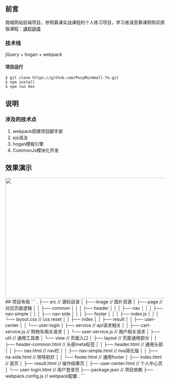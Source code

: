 ## 前言
商城网站前端项目，参照慕课实战课程的个人练习项目，学习者请至慕课网购买原版课程：[课程链接](http://coding.imooc.com/class/109.html)

### 技术栈
jQuery + hogan + webpack
#### 项目运行

```
$ git clone https://github.com/PosyMo/mmall-fe.git
$ npm install
$ npm run dev
```

## 说明
### 涉及的技术点
1. webpack搭建项目脚手架
2. ejs语法
3. hogan模板引擎
4. CommonJs模块化开发

## 效果演示
<img src="https://github.com/PosyMo/mmall-fe/blob/master/screenshots/effect.gif" width="800" height="380"/>
## 项目布局
```
.
├── src                                         // 源码目录
│   ├── image                                   // 图片资源
│   ├── page                                    // 对应页面逻辑
│   │   ├── common
│   │   │   ├── header
│   │   │   ├── nav
│   │   │   ├── nav-simple
│   │   │   ├── nav-side
│   │   │   ├── footer
│   │   │   ├── index.js
│   │   │   └── layout.css                      // css reset
│   │   ├── index
│   │   ├── result
│   │   ├── user-center
│   │   └── user-login
│   ├── service                                 // api请求相关
│   │   ├── cart-service.js                     // 购物车相关请求
│   │   └── user-service.js                     // 用户相关请求
│   ├── util                                    // 通用工具类
│   └── view                                    // 页面入口
│       ├── layout                              // 页面通用部分
│       │   ├── header-common.html              // 头部meta标签
│       │   ├── header.html                     // 通用头部
│       │   ├── nav.html                        // nav栏
│       │   ├── nav-simple.html                 // nva简化版
│       │   ├── na-side.html                    // 侧导航栏
│       │   └── footer.html                     // 通用footer
│       ├── index.html                          // 首页
│       ├── result.html                         // 操作结果页
│       ├── user-center.html                    // 个人中心页
│       └── user-login.html                     // 用户登录页
├── package.json                                // 项目依赖
├── webpack.config.js                           // webpack配置
.
```